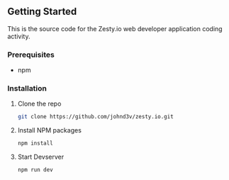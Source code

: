## Getting Started

This is the source code for the Zesty.io web developer application coding activity.

### Prerequisites

* npm

### Installation

1. Clone the repo
   ```sh
   git clone https://github.com/johnd3v/zesty.io.git
   ```
2. Install NPM packages
   ```sh
   npm install
   ```
3. Start Devserver
   ```sh
   npm run dev
   ```



